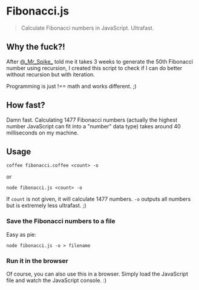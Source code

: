 # Fibonacci.js

> Calculate Fibonacci numbers in JavaScript. Ultrafast.

## Why the fuck?!

After [@\_Mr\_Spike\_](http://twitter.com/_Mr_Spike_) told me it takes 3 weeks to generate the 50th Fibonacci number using recursion, I created this script to check if I can do better without recursion but with iteration.

Programming is just !== math and works different. ;)

## How fast?

Damn fast. Calculating 1477 Fibonacci numbers (actually the highest number JavaScript can fit into a "number" data type) takes around 40 milliseconds on my machine.

## Usage

	coffee fibonacci.coffee <count> -o

or

	node fibonacci.js <count> -o

If `count` is not given, it will calculate 1477 numbers.
`-o` outputs all numbers but is extremely less ultrafast. ;)

### Save the Fibonacci numbers to a file

Easy as pie:

	node fibonacci.js -o > filename

### Run it in the browser

Of course, you can also use this in a browser.
Simply load the JavaScript file and watch the JavaScript console. :)